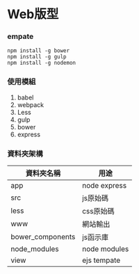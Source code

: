 # Web版型

### empate

```
npm install -g bower
npm install -g gulp
npm install -g nodemon
```

### 使用模組

1. babel
2. webpack
3. Less
4. gulp
5. bower
6. express

### 資料夾架構

|資料夾名稱|用途|
|-|-|
|app|node express|
|src|js原始碼|
|less|css原始碼|
|www|網站輸出|
|bower_components|js函示庫|
|node_modules|node modules|
|view|ejs tempate|